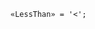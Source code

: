 <!-- This file is generated automatically by infrastructure scripts. Please don't edit by hand. -->

<!-- markdownlint-disable first-line-h1 -->

```{ .ebnf .slang-ebnf #LessThan }
«LessThan» = '<';
```
